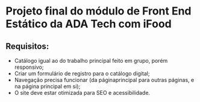<h1>Projeto final do módulo de Front End Estático da ADA Tech com iFood</h1>

## Requisitos:
- Catálogo igual ao do trabalho principal feito em grupo, porém responsivo;
- Criar um formulário de registro para o catálogo digital;
- Navegação precisa funcionar (da páginaprincipal para outras páginas, e na página principal em si);
- O site deve estar otimizada para SEO e acessibilidade.
